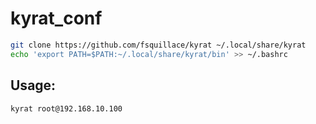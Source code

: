 # kyrat_conf

```bash
git clone https://github.com/fsquillace/kyrat ~/.local/share/kyrat
echo 'export PATH=$PATH:~/.local/share/kyrat/bin' >> ~/.bashrc
```

## Usage:

```bash
kyrat root@192.168.10.100
```
